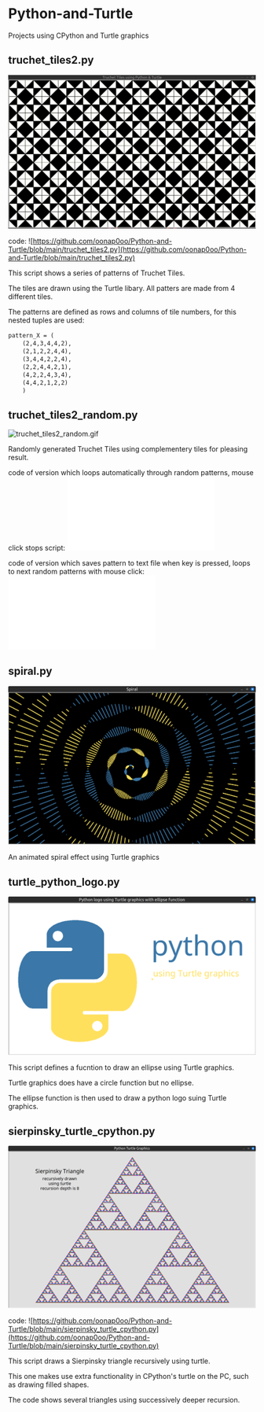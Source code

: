 # Python-and-Turtle
Projects using CPython and Turtle graphics

## truchet_tiles2.py
![truchet_tiles.gif](truchet_tiles.gif)

code:
![https://github.com/oonap0oo/Python-and-Turtle/blob/main/truchet_tiles2.py](https://github.com/oonap0oo/Python-and-Turtle/blob/main/truchet_tiles2.py)

This script shows a series of patterns of Truchet Tiles.

The tiles are drawn using the Turtle libary. All patters are made from 4 different tiles.

The patterns are defined as rows and columns of tile numbers, for this nested tuples are used:

    pattern_X = (
        (2,4,3,4,4,2),
        (2,1,2,2,4,4),
        (3,4,4,2,2,4),
        (2,2,4,4,2,1),
        (4,2,2,4,3,4),
        (4,4,2,1,2,2)
        )

## truchet_tiles2_random.py

![truchet_tiles2_random.gif](truchet_tiles2_random.gif)

Randomly generated Truchet Tiles using complementery tiles for pleasing result.

code of version which loops automatically through random patterns, mouse click stops script:
![truchet_tiles2_random.py](truchet_tiles2_random.py)

code of version which saves pattern to text file when <a> key is pressed, loops to next random patterns with mouse click:
![truchet_tiles2_random_with_save.py](truchet_tiles2_random_with_save.py)

## spiral.py

![spiral_screenshot.png](spiral_screenshot.png)

An animated spiral effect using Turtle graphics

## turtle_python_logo.py

![turtle_python_logo_screenshot.png](turtle_python_logo_screenshot.png)

This script defines a fucntion to draw an ellipse using Turtle graphics.

Turtle graphics does have a circle function but no ellipse.

The ellipse function is then used to draw a python logo suing Turtle graphics.

## sierpinsky_turtle_cpython.py

![sierpinsky_turtle_cpython_screenshot.png](sierpinsky_turtle_cpython_screenshot.png)

code:
![https://github.com/oonap0oo/Python-and-Turtle/blob/main/sierpinsky_turtle_cpython.py](https://github.com/oonap0oo/Python-and-Turtle/blob/main/sierpinsky_turtle_cpython.py)

This script draws a Sierpinsky triangle recursively using turtle. 

This one makes use extra functionality in CPython's turtle on the PC, such as drawing filled shapes. 

The code shows several triangles using  successively deeper recursion.

